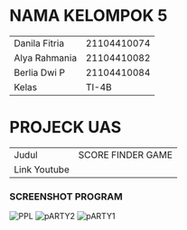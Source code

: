 # NAMA KELOMPOK 5

|  |  |
|--|--|
 | Danila Fitria | 21104410074 |
 | Alya Rahmania | 21104410082 |
 | Berlia Dwi P | 21104410084 |
| Kelas | TI-4B |
 

# PROJECK UAS
|  |  |
|--|--|
|Judul |SCORE FINDER GAME|
|Link Youtube ||


### SCREENSHOT PROGRAM
![PPL](https://github.com/danilafi/GrafkomKelompok5/assets/119145783/9e2366b4-7182-4dbf-9558-9d115556a1de)
![pARTY2](https://github.com/danilafi/GrafkomKelompok5/assets/119145783/5951035f-1fd0-4fef-9403-bb79e7f20c03)
![pARTY1](https://github.com/danilafi/GrafkomKelompok5/assets/119145783/235bca10-111d-4f18-a627-e1411f3a2b14)
